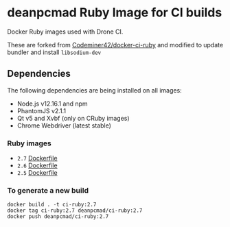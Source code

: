 # deanpcmad Ruby Image for CI builds

Docker Ruby images used with Drone CI.

These are forked from [Codeminer42/docker-ci-ruby](htttps://github.com/Codeminer42/docker-ci-ruby)
and modified to update bundler and install `libsodium-dev`

## Dependencies

The following dependencies are being installed on all images:

* Node.js v12.16.1 and npm
* PhantomJS v2.1.1
* Qt v5 and Xvbf (only on CRuby images)
* Chrome Webdriver (latest stable)

### Ruby images

- `2.7` [Dockerfile](https://github.com/deanpcmad/docker-ci-ruby/blob/master/2.7/Dockerfile)
- `2.6` [Dockerfile](https://github.com/deanpcmad/docker-ci-ruby/blob/master/2.6/Dockerfile)
- `2.5` [Dockerfile](https://github.com/deanpcmad/docker-ci-ruby/blob/master/2.5/Dockerfile)

### To generate a new build

```
docker build . -t ci-ruby:2.7
docker tag ci-ruby:2.7 deanpcmad/ci-ruby:2.7
docker push deanpcmad/ci-ruby:2.7
```
